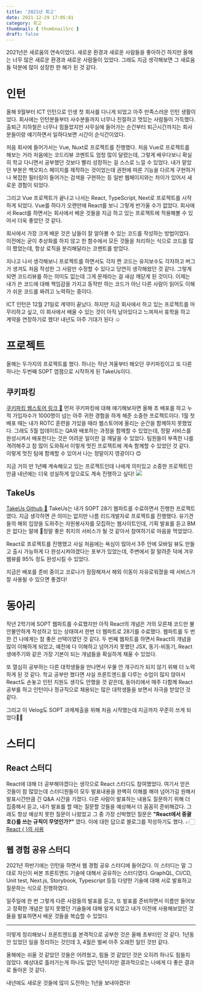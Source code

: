 ```yaml
---
title: '2021년 회고'
date: 2021-12-29 17:05:81
category: 회고
thumbnail: { thumbnailSrc }
draft: false
---
```


2021년은 새로움의 연속이었다. 새로운 환경과 새로운 사람들을 좋아하긴 하지만 올해는 너무 많은 새로운 환경과 새로운 사람들이 있었다. 그래도 지금 생각해보면 그 새로움들 덕분에 많이 성장한 한 해가 된 것 같다.

# 인턴

올해 9월부터 ICT 인턴으로 인생 첫 회사를 다니게 되었고 아주 만족스러운 인턴 생활이었다.
회사에는 인턴분들부터 사수분들까지 너무나 친절하고 멋있는 사람들이 가득했다. 출퇴근 지하철은 너무나 힘들었지만 사무실에 들어가는 순간부터 퇴근시간까지는 회사 분들이랑 얘기하면서 일하다보면 시간이 순식간이었다.

처음 회사에 들어가서는 Vue, Nuxt로 프로젝트를 진행했다. 처음 Vue로 프로젝트를 해보는 거라 처음에는 코드리뷰 코멘트도 엄청 많이 달렸는데, 그렇게 배우다보니 확실히 학교 다니면서 공부했던 것보다 빨리 성장하는 걸 스스로 느낄 수 있었다. 내가 맡았던 부분은 백오피스 페이지를 제작하는 것이었는데 권한에 따른 기능을 다르게 구현하거나 복잡한 필터링이 들어가는 검색을 구현하는 등 일반 웹페이지와는 차이가 있어서 새로운 경험이 되었다.

그리고 Vue 프로젝트가 끝나고 나서는 React, TypeScript, Next로 프로젝트를 시작하게 되었다. Vue를 하다가 오랜만에 React를 보니 그렇게 반가울 수가 없었다. 회사에서 React를 하면서는 회사에서 배운 것들을 지금 하고 있는 프로젝트에 적용해볼 수 있어서 더욱 좋았던 것 같다.

회사에서 가장 크게 배운 것은 남들이 잘 알아볼 수 있는 코드를 작성하는 방법이었다. 이전에는 굳이 추상화를 하지 않고 한 함수에서 모든 것들을 처리하는 식으로 코드를 많이 짰었는데, 항상 로직을 분리해달라는 코멘트를 받았다.

지나고 나서 생각해보니 프로젝트를 하면서도 각자 짠 코드는 유지보수도 각자하고 버그가 생겨도 처음 작성한 그 사람만 수정할 수 있다고 당연히 생각해왔던 것 같다. 그렇게되면 코드리뷰를 하는 의미도 없는데 그게 문제라는 걸 새삼 깨닫게 된 것이다. 이제는 내가 쓴 코드에 대해 책임감을 가지고 동작만 하는 코드가 아닌 다른 사람이 읽어도 이해가 쉬운 코드를 짜려고 노력하는 중이다.

ICT 인턴은 12월 21일로 계약이 끝났다. 하지만 지금 회사에서 하고 있는 프로젝트를 마무리하고 싶고, 이 회사에서 배울 수 있는 것이 아직 남아있다고 느껴져서 휴학을 하고 계약을 연장하기로 했다! 내년도 아주 기대가 된다 ☺️

# 프로젝트

올해는 두가지의 프로젝트를 했다. 하나는 작년 겨울부터 해오던 쿠키파킹이고 또 다른 하나는 두번째 SOPT 앱잼으로 시작하게 된 TakeUs이다.

## 쿠키파킹

[쿠키파킹 웹스토어 링크 🍪](https://chrome.google.com/webstore/detail/cookie-parking/gbpliecdabaekbhmncopnbkfpdippdnl?hl=ko)
먼저 쿠키파킹에 대해 얘기해보자면 올해 초 배포를 하고 누적 가입자수가 1000명이 넘는 아주 귀한 경험을 하게 해준 소중한 프로젝트이다. 1월 첫 배포 때는 내가 ROTC 훈련을 가있을 때라 웹스토어에 올리는 순간을 함께하지 못했었다. 그래도 5월 업데이트는 QA와 배포하는 과정을 함께할 수 있었는데, 정말 서비스를 완성시켜서 배포한다는 것은 어려운 일이란 걸 깨달을 수 있었다. 팀원들이 부족한 나를 격려해주고 참 많이 도와줘서 이렇게 멋진 프로젝트에 계속 함께할 수 있었던 것 같다. 이렇게 멋진 팀에 함께할 수 있어서 나는 정말이지 영광이다 😊

지금 거의 만 1년째 계속해오고 있는 프로젝트인데 나에게 의미있고 소중한 프로젝트인만큼 내년에는 더욱 성실하게 앞으로도 계속 진행하고 싶다!
![](https://images.velog.io/images/chaerin00/post/db121d53-e167-4bc2-b32f-76504ed3580a/IMG_6200.JPG)

## TakeUs

[TakeUs Github 🐶](https://github.com/TAKE-US/TAKEUS-FRONT)
TakeUs는 내가 SOPT 28기 웹파트를 수료하면서 진행한 프로젝트였다. 지금 생각하면 큰 의미는 없지만 나름 리드개발자로 프로젝트를 진행했다. 유기견들의 해외 입양을 도와주는 자원봉사자를 모집하는 웹사이트인데, 기획 발표를 듣고 BM은 없다는 말에 정말 좋은 취지의 서비스가 될 것 같아서 참여하기로 마음을 먹었었다.

React로 프로젝트를 진행했고 사실 처음에는 욕심이 많아서 3주 안에 모바일 뷰도 만들고 출시 가능하게 다 완성시켜야겠다는 포부가 있었는데, 주변에서 잘 말려준 덕에 겨우 웹뷰를 95% 정도 완성시킬 수 있었다.

지금은 배포를 준비 중이고 코로나가 잠잠해져서 해외 이동이 자유로워졌을 때 서비스가 잘 사용될 수 있으면 좋겠다!

# 동아리

작년 2학기에 SOPT 웹파트를 수료했지만 아직 React의 개념은 거의 모른채 코드만 불안불안하게 작성하고 있는 상태여서 한번 더 웹파트로 28기를 수료했다. 웹파트를 두 번한 건 나에게는 참 좋은 선택이였던 것 같다. 두 번째 웹파트를 하면서 React의 개념을 많이 이해하게 되었고, 예전에 다 이해하고 넘어가지 못했던 JSX, 동기-비동기, React 생애주기와 같은 가장 기본이 되는 개념들을 확실하게 채울 수 있었다.

또 열심히 공부하는 다른 대학생들을 만나면서 우물 안 개구리가 되지 않기 위해 더 노력하게 된 것 같다. 학교 공부만 했다면 사실 프론트엔드를 다루는 수업이 많지 않아서 React도 손놓고 인턴 지원도 생각도 안했을 것 같은데, 동아리에서 매주 다함께 React 공부를 하고 인턴이나 정규직으로 채용되는 많은 대학생들을 보면서 자극을 받았던 것 같다.

그리고 이 Velog도 SOPT 과제제출을 위해 처음 시작했는데 지금까지 꾸준히 쓰게 되었다👍🏻

# 스터디

## React 스터디

React에 대해 더 공부해야겠다는 생각으로 React 스터디도 참여했었다. 여기서 얻은 것들이 참 많았는데 스터디원들이 모두 발표내용을 완벽히 이해를 해야 넘어가길 원해서 발표시간만큼 긴 Q&A 시간을 가졌다. 다른 사람이 발표하는 내용도 질문하기 위해 더 집중해서 듣고, 내가 발표를 할 때는 질문할 것들을 예상해서 더 꼼꼼히 준비해갔다. 그래도 항상 예상치 못한 질문이 나왔었고 그 중 가장 신박했던 질문은 **"React에서 중괄호{}를 쓰는 규칙이 무엇인가?"** 였다.
이에 대한 답으로 블로그를 작성하기도 했다. 👉🏻 [React { }의 사용](https://velog.io/@chaerin00/React-%EC%9D%98-%EC%9D%98%EB%AF%B8)

## 웹 경험 공유 스터디

2021년 하반기에는 인턴을 하면서 웹 경험 공유 스터디에 들어갔다. 이 스터디는 말 그대로 자신이 써본 프론트엔드 기술에 대해서 공유하는 스터디였다. GraphQL, CI/CD, Unit test, Next.js, Storybook, Typescript 등등 다양한 기술에 대해 서로 발표하고 질문하는 식으로 진행하였다.

일주일에 한 번 그렇게 다른 사람들의 발표를 듣고, 또 발표를 준비하면서 이름만 들어보고 정확한 개념은 알지 못했던 기술들에 대해 알게 되었고 내가 이전에 사용해보았던 것들을 발표하면서 배운 것들을 복습할 수 있었다.

<hr/>
이렇게 정리해보니 프론트엔드를 본격적으로 공부한 것은 올해 초부터인 것 같다. 1년동안 있었던 일을 정리하는 것인데 3, 4월은 벌써 아주 오래전 일인 것만 같다.

올해에는 쉬울 것 같았던 것들은 어려웠고, 힘들 것 같았던 것은 오히려 하나도 힘들지 않았다. 예상대로 흘러가는게 하나도 없던 1년이지만 결과적으로는 나에게 다 좋은 결과로 돌아온 것 같다.

내년에도 새로운 것들에 많이 도전하는 1년을 보내야겠다!
